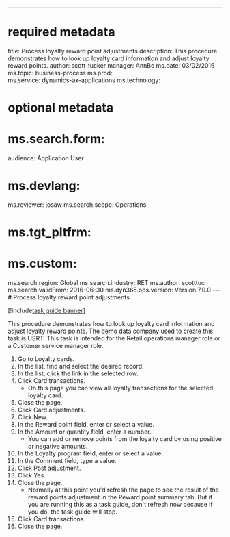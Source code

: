 --- 
# required metadata 
 
title: Process loyalty reward point adjustments
description: This procedure demonstrates how to look up loyalty card information and adjust loyalty reward points. 
author: scott-tucker
manager: AnnBe 
ms.date: 03/02/2016
ms.topic: business-process 
ms.prod:  
ms.service: dynamics-ax-applications 
ms.technology:  
 
# optional metadata 
 
# ms.search.form:   
audience: Application User 
# ms.devlang:  
ms.reviewer: josaw
ms.search.scope: Operations 
# ms.tgt_pltfrm:  
# ms.custom:  
ms.search.region: Global
ms.search.industry: RET
ms.author: scotttuc
ms.search.validFrom: 2016-06-30 
ms.dyn365.ops.version: Version 7.0.0 
---# Process loyalty reward point adjustments

[!include[task guide banner](../includes/task-guide-banner.md)]

This procedure demonstrates how to look up loyalty card information and adjust loyalty reward points. The demo data company used to create this task is USRT. This task is intended for the Retail operations manager role or a Customer service manager role.

1. Go to Loyalty cards.
2. In the list, find and select the desired record.
3. In the list, click the link in the selected row.
4. Click Card transactions.
    * On this page you can view all loyalty transactions for the selected loyalty card.  
5. Close the page.
6. Click Card adjustments.
7. Click New.
8. In the Reward point field, enter or select a value.
9. In the Amount or quantity field, enter a number.
    * You can add or remove points from the loyalty card by using positive or negative amounts.  
10. In the Loyalty program field, enter or select a value.
11. In the Comment field, type a value.
12. Click Post adjustment.
13. Click Yes.
14. Close the page.
    * Normally at this point you'd refresh the page to see the result of the reward points adjustment in the Reward point summary tab. But if you are running this as a task guide, don't refresh now because if you do, the task guide will stop.  
15. Click Card transactions.
16. Close the page.

